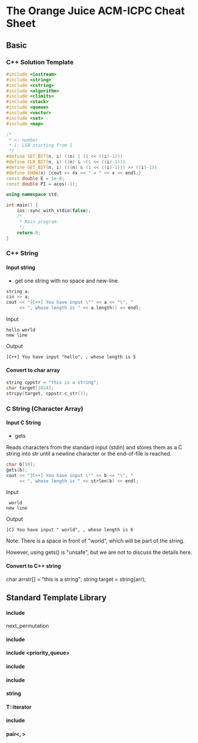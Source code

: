 # The Orange Juice ACM-ICPC Cheat Sheet

## Basic

### C++ Solution Template

```c++
#include <iostream>
#include <string>
#include <cstring>
#include <algorithm>
#include <climits>
#include <stack>
#include <queue>
#include <vector>
#include <set>
#include <map>

/*
 * n: number
 * i: LSB starting from 1
 */
#define SET_BIT(n, i) ((n) | (1 << ((i)-1)))
#define CLR_BIT(n, i) ((n) & ~(1 << ((i)-1)))
#define GET_BIT(n, i) (((n) & (1 << ((i)-1))) >> ((i)-1))
#define SHOW(x) {cout << #x << " = " << x << endl;}
const double E = 1e-8;
const double PI = acos(-1);

using namespace std;

int main() {
    ios::sync_with_stdio(false);
    /*
     * Main program.
     */
    return 0;
}
```

### C++ String

#### Input string

* get one string with no space and new-line.

```c++
string a;
cin >> a;
cout << "[C++] You have input \"" << a << "\", "
     << ", whose length is " << a.length() << endl;
```

Input
```
hello world
new line
```

Output
```
[C++] You have input "hello", , whose length is 5
```

#### Convert to char array

```c++
string cppstr = "this is a string";
char target[1024];
strcpy(target, cppstr.c_str());
```


### C String (Character Array)

#### Input C String

* gets

Reads characters from the standard input (stdin) and stores them as a C string into str until a newline character or the end-of-file is reached.

```c++
char b[10];
gets(b);
cout << "[C++] You have input \"" << b << "\", "
     << ", whose length is " << strlen(b) << endl;
```

Input
```
 world
new line
```

Output
```
[C] You have input " world", , whose length is 6
```

Note: There is a space in front of "world", which will be part of the string.

However, using gets() is "unsafe", but we are not to discuss the details here.

#### Convert to C++ string
char arrstr[] = "this is a string";
string target = string(arr);



## Standard Template Library ##

#### include <algorithm> ####

next_permutation

#### include <map> ####

#### include <priority_queue> ####

#### include <queue> ####

#### include <stack> ####

#### string ####

#### T::iterator ####

#### include <vector> ####

#### pair<, > ####
